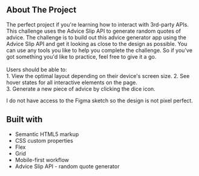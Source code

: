 
## About The Project

<p>The perfect project if you're learning how to interact with 3rd-party APIs. This challenge uses the Advice Slip API to generate random quotes of advice.
The challenge is to build out this advice generator app using the Advice Slip API and get it looking as close to the design as possible.
You can use any tools you like to help you complete the challenge. So if you've got something you'd like to practice, feel free to give it a go.
<br><br>Users should be able to:
<br>1. View the optimal layout depending on their device's screen size.
2. See hover states for all interactive elements on the page.
<br>
3. Generate a new piece of advice by clicking the dice icon.
<br> <p>I do not have access to the Figma sketch so the design is not pixel perfect.</p>




## Built with 

- Semantic HTML5 markup
- CSS custom properties
- Flex
- Grid
- Mobile-first workflow
- Advice Slip API - random quote generator
